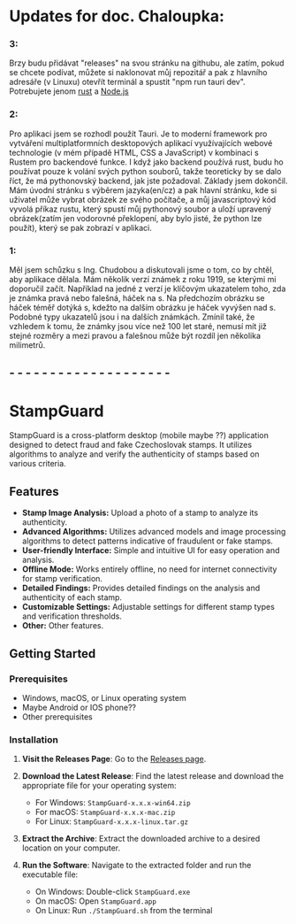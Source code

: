 # Updates for doc. Chaloupka:

### 3:
Brzy budu přidávat "releases" na svou stránku na githubu, ale zatím, pokud se chcete podívat, můžete si naklonovat můj repozitář a pak z hlavního adresáře (v Linuxu) otevřít terminál a spustit "npm run tauri dev".
Potrebujete jenom [rust](https://www.rust-lang.org/tools/install) a [Node.js](https://nodejs.org/en)

### 2:
Pro aplikaci jsem se rozhodl použít Tauri. Je to moderní framework pro vytváření multiplatformních desktopových aplikací využívajících webové technologie (v mém případě HTML, CSS a JavaScript) v kombinaci s Rustem pro backendové funkce. I když jako backend používá rust, budu ho používat pouze k volání svých python souborů, takže teoreticky by se dalo říct, že má pythonovský backend, jak jste požadoval.
Základy jsem dokončil. Mám úvodní stránku s výběrem jazyka(en/cz) a pak hlavní stránku, kde si uživatel může vybrat obrázek ze svého počítače, a můj javascriptový kód vyvolá příkaz rustu, který spustí můj pythonový soubor a uloží upravený obrázek(zatím jen vodorovné překlopení, aby bylo jisté, že python lze použít), který se pak zobrazí v aplikaci.

### 1:
Měl jsem schůzku s Ing. Chudobou a diskutovali jsme o tom, co by chtěl, aby aplikace dělala. Mám několik verzí známek z roku 1919, se kterými mi doporučil začít. Například na jedné z verzí je klíčovým ukazatelem toho, zda je známka pravá nebo falešná, háček na s. Na předchozím obrázku se háček téměř dotýká s, kdežto na dalším obrázku je háček vyvýšen nad s. Podobné typy ukazatelů jsou i na dalších známkách. Zmínil také, že vzhledem k tomu, že známky jsou více než 100 let staré, nemusí mít již stejné rozměry a mezi pravou a falešnou může být rozdíl jen několika milimetrů.

## - - - - - - - - - - - - - - - - - - - -

# StampGuard

StampGuard is a cross-platform desktop (mobile maybe ??) application designed to detect fraud and fake Czechoslovak stamps. It utilizes algorithms to analyze and verify the authenticity of stamps based on various criteria.

## Features

- **Stamp Image Analysis:** Upload a photo of a stamp to analyze its authenticity.
- **Advanced Algorithms:** Utilizes advanced models and image processing algorithms to detect patterns indicative of fraudulent or fake stamps.
- **User-friendly Interface:** Simple and intuitive UI for easy operation and analysis.
- **Offline Mode:** Works entirely offline, no need for internet connectivity for stamp verification.
- **Detailed Findings:** Provides detailed findings on the analysis and authenticity of each stamp.
- **Customizable Settings:** Adjustable settings for different stamp types and verification thresholds.
- **Other:** Other features.

## Getting Started

### Prerequisites

- Windows, macOS, or Linux operating system
- Maybe Android or IOS phone??
- Other prerequisites

### Installation

1. **Visit the Releases Page**:
   Go to the [Releases page](https://github.com/TimotejFasiang/StampGuard/releases/).

2. **Download the Latest Release**:
   Find the latest release and download the appropriate file for your operating system:
   - For Windows: `StampGuard-x.x.x-win64.zip`
   - For macOS: `StampGuard-x.x.x-mac.zip`
   - For Linux: `StampGuard-x.x.x-linux.tar.gz`

3. **Extract the Archive**:
   Extract the downloaded archive to a desired location on your computer.

4. **Run the Software**:
   Navigate to the extracted folder and run the executable file:
   - On Windows: Double-click `StampGuard.exe`
   - On macOS: Open `StampGuard.app`
   - On Linux: Run `./StampGuard.sh` from the terminal
